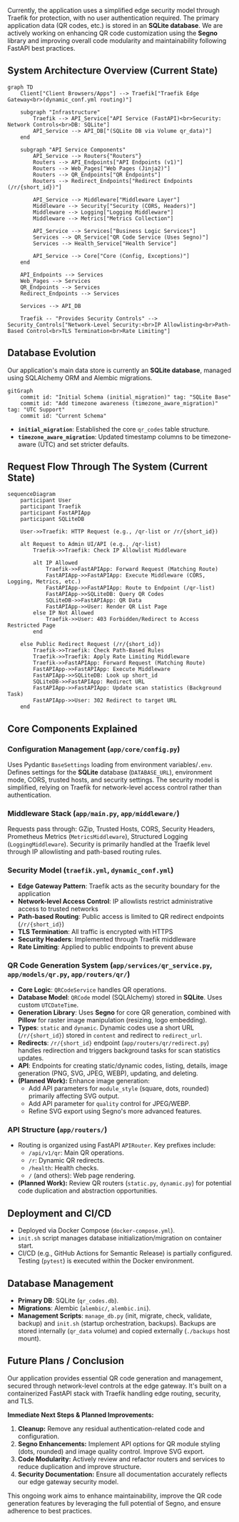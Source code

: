 Currently, the application uses a simplified edge security model through Traefik for protection, with no user authentication required. The primary application data (QR codes, etc.) is stored in an **SQLite database**. We are actively working on enhancing QR code customization using the **Segno** library and improving overall code modularity and maintainability following FastAPI best practices.

## System Architecture Overview (Current State)

```mermaid
graph TD
    Client["Client Browsers/Apps"] --> Traefik["Traefik Edge Gateway<br>(dynamic_conf.yml routing)"]

    subgraph "Infrastructure"
        Traefik --> API_Service["API Service (FastAPI)<br>Security: Network Controls<br>DB: SQLite"]
        API_Service --> API_DB["(SQLite DB via Volume qr_data)"]
    end

    subgraph "API Service Components"
        API_Service --> Routers{"Routers"}
        Routers --> API_Endpoints["API Endpoints (v1)"]
        Routers --> Web_Pages["Web Pages (Jinja2)"]
        Routers --> QR_Endpoints["QR Endpoints"]
        Routers --> Redirect_Endpoints["Redirect Endpoints (/r/{short_id})"]

        API_Service --> Middleware["Middleware Layer"]
        Middleware --> Security["Security (CORS, Headers)"]
        Middleware --> Logging["Logging Middleware"]
        Middleware --> Metrics["Metrics Collection"]

        API_Service --> Services["Business Logic Services"]
        Services --> QR_Service["QR Code Service (Uses Segno)"]
        Services --> Health_Service["Health Service"]

        API_Service --> Core["Core (Config, Exceptions)"]
    end

    API_Endpoints --> Services
    Web_Pages --> Services
    QR_Endpoints --> Services
    Redirect_Endpoints --> Services

    Services --> API_DB

    Traefik -- "Provides Security Controls" --> Security_Controls["Network-Level Security:<br>IP Allowlisting<br>Path-Based Control<br>TLS Termination<br>Rate Limiting"]
```

## Database Evolution

Our application's main data store is currently an **SQLite database**, managed using SQLAlchemy ORM and Alembic migrations.

```mermaid
gitGraph
    commit id: "Initial Schema (initial_migration)" tag: "SQLite Base"
    commit id: "Add timezone awareness (timezone_aware_migration)" tag: "UTC Support"
    commit id: "Current Schema"
```

-   **`initial_migration`**: Established the core `qr_codes` table structure.
-   **`timezone_aware_migration`**: Updated timestamp columns to be timezone-aware (UTC) and set stricter defaults.

## Request Flow Through The System (Current State)

```mermaid
sequenceDiagram
    participant User
    participant Traefik
    participant FastAPIApp
    participant SQLiteDB

    User->>Traefik: HTTP Request (e.g., /qr-list or /r/{short_id})

    alt Request to Admin UI/API (e.g., /qr-list)
        Traefik->>Traefik: Check IP Allowlist Middleware
        
        alt IP Allowed
            Traefik->>FastAPIApp: Forward Request (Matching Route)
            FastAPIApp->>FastAPIApp: Execute Middleware (CORS, Logging, Metrics, etc.)
            FastAPIApp->>FastAPIApp: Route to Endpoint (/qr-list)
            FastAPIApp->>SQLiteDB: Query QR Codes
            SQLiteDB->>FastAPIApp: QR Data
            FastAPIApp->>User: Render QR List Page
        else IP Not Allowed
            Traefik->>User: 403 Forbidden/Redirect to Access Restricted Page
        end
        
    else Public Redirect Request (/r/{short_id})
        Traefik->>Traefik: Check Path-Based Rules
        Traefik->>Traefik: Apply Rate Limiting Middleware
        Traefik->>FastAPIApp: Forward Request (Matching Route)
        FastAPIApp->>FastAPIApp: Execute Middleware
        FastAPIApp->>SQLiteDB: Look up short_id
        SQLiteDB->>FastAPIApp: Redirect URL
        FastAPIApp->>FastAPIApp: Update scan statistics (Background Task)
        FastAPIApp->>User: 302 Redirect to target URL
    end
```

## Core Components Explained

### Configuration Management (`app/core/config.py`)

Uses Pydantic `BaseSettings` loading from environment variables/`.env`. Defines settings for the **SQLite** database (`DATABASE_URL`), environment mode, CORS, trusted hosts, and security settings. The security model is simplified, relying on Traefik for network-level access control rather than authentication.

### Middleware Stack (`app/main.py`, `app/middleware/`)

Requests pass through: GZip, Trusted Hosts, CORS, Security Headers, Prometheus Metrics (`MetricsMiddleware`), Structured Logging (`LoggingMiddleware`). Security is primarily handled at the Traefik level through IP allowlisting and path-based routing rules.

### Security Model (`traefik.yml`, `dynamic_conf.yml`)

- **Edge Gateway Pattern**: Traefik acts as the security boundary for the application
- **Network-level Access Control**: IP allowlists restrict administrative access to trusted networks
- **Path-based Routing**: Public access is limited to QR redirect endpoints (`/r/{short_id}`)
- **TLS Termination**: All traffic is encrypted with HTTPS
- **Security Headers**: Implemented through Traefik middleware
- **Rate Limiting**: Applied to public endpoints to prevent abuse

### QR Code Generation System (`app/services/qr_service.py`, `app/models/qr.py`, `app/routers/qr/`)

-   **Core Logic**: `QRCodeService` handles QR operations.
-   **Database Model**: `QRCode` model (SQLAlchemy) stored in **SQLite**. Uses custom `UTCDateTime`.
-   **Generation Library**: Uses **Segno** for core QR generation, combined with **Pillow** for raster image manipulation (resizing, logo embedding).
-   **Types**: `static` and `dynamic`. Dynamic codes use a short URL (`/r/{short_id}`) stored in `content` and redirect to `redirect_url`.
-   **Redirects**: `/r/{short_id}` endpoint (`app/routers/qr/redirect.py`) handles redirection and triggers background tasks for scan statistics updates.
-   **API**: Endpoints for creating static/dynamic codes, listing, details, image generation (PNG, SVG, JPEG, WEBP), updating, and deleting.
-   **(Planned Work):** Enhance image generation:
    *   Add API parameters for `module_style` (square, dots, rounded) primarily affecting SVG output.
    *   Add API parameter for `quality` control for JPEG/WEBP.
    *   Refine SVG export using Segno's more advanced features.

### API Structure (`app/routers/`)

-   Routing is organized using FastAPI `APIRouter`. Key prefixes include:
    -   `/api/v1/qr`: Main QR operations.
    -   `/r`: Dynamic QR redirects.
    -   `/health`: Health checks.
    -   `/` (and others): Web page rendering.
-   **(Planned Work):** Review QR routers (`static.py`, `dynamic.py`) for potential code duplication and abstraction opportunities.

## Deployment and CI/CD

-   Deployed via Docker Compose (`docker-compose.yml`).
-   `init.sh` script manages database initialization/migration on container start.
-   CI/CD (e.g., GitHub Actions for Semantic Release) is partially configured. Testing (`pytest`) is executed within the Docker environment.

## Database Management

-   **Primary DB**: SQLite (`qr_codes.db`).
-   **Migrations**: Alembic (`alembic/`, `alembic.ini`).
-   **Management Scripts**: `manage_db.py` (init, migrate, check, validate, backup) and `init.sh` (startup orchestration, backups). Backups are stored internally (`qr_data` volume) and copied externally (`./backups` host mount).

## Future Plans / Conclusion

Our application provides essential QR code generation and management, secured through network-level controls at the edge gateway. It's built on a containerized FastAPI stack with Traefik handling edge routing, security, and TLS.

**Immediate Next Steps & Planned Improvements:**

1. **Cleanup:** Remove any residual authentication-related code and configuration.
2. **Segno Enhancements:** Implement API options for QR module styling (dots, rounded) and image quality control. Improve SVG export.
3. **Code Modularity:** Actively review and refactor routers and services to reduce duplication and improve structure.
4. **Security Documentation:** Ensure all documentation accurately reflects our edge gateway security model.

This ongoing work aims to enhance maintainability, improve the QR code generation features by leveraging the full potential of Segno, and ensure adherence to best practices.